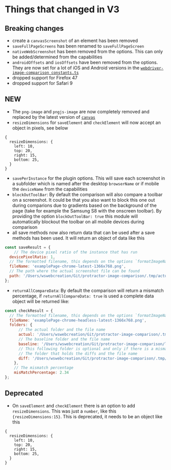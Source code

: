 # Things that changed in V3

## Breaking changes
- create a `canvasScreenshot` of an element has been removed
- `saveFullPageScreens` has been renamed to `saveFullPageScreen`
- `nativeWebScreenshot` has been removed from the options. This can only be added/determined from the capabilities
- `androidOffsets` and `iosOffsets` have been removed from the options. They are now set for a lot of iOS and Android versions in the [`webdriver-image-comparison constants.ts`](https://github.com/wswebcreation/webdriver-image-comparison/blob/master/lib/helpers/constants.ts)
- dropped support for Firefox 47
- dropped support for Safari 9

## NEW
- The `png-image` and `pngjs-image` are now completely removed and replaced by the latest version of [`canvas`](https://github.com/Automattic/node-canvas)
- `resizeDimensions` for `saveElement` and `checkElement` will now accept an object in pixels, see below

```
{
  resizeDimensions: {
    left: 10,
    top: 20,
    right: 15,
    bottom: 25,
  }
}
```

- `savePerInstance` for the plugin options. This will save each screenshot in a subfolder which is named after the desktop `browserName` or if mobile the `deviceName` from the capabilities
- `blockOutToolBar`: By default the comparison will also compare a toolbar on a screenshot. It could be that you also want to block this one out during comparions due to gradients based on the background of the page (take for example the Samsung S8 with the onscreen toolbar). By providing the option `blockOutToolBar: true` this module will automatically blockout the toolbar on all mobile devices during comparison
- all save methods now also return data that can be used after a save methods has been used. It will return an object of data like this

```js
const saveResult = { 
	// The device pixel ratio of the instance that has run
  devicePixelRatio: 1,
  // The formatted filename, this depends on the options `formatImageName`
  fileName: 'examplePage-chrome-latest-1366x768.png',
  // The path where the actual screenshot file can be found
  path: '/Users/wswebcreation/Git/protractor-image-comparison/.tmp/actual/desktop_chrome',
};
```

- `returnAllCompareData`: By default the comparison will return a mismatch percentage, if `returnAllCompareData: true` is used a complete data object will be returned like:

```js
const checkResult = {  
  // The formatted filename, this depends on the options `formatImageName`
  fileName: 'examplePage-chrome-headless-latest-1366x768.png',
  folders: {
      // The actual folder and the file name
      actual: '/Users/wswebcreation/Git/protractor-image-comparison/.tmp/actual/desktop_chrome/examplePage-chrome-headless-latest-1366x768.png',
      // The baseline folder and the file name
      baseline: '/Users/wswebcreation/Git/protractor-image-comparison/localBaseline/desktop_chrome/examplePage-chrome-headless-latest-1366x768.png',
      // This following folder is optional and only if there is a mismatch
      // The folder that holds the diffs and the file name
      diff: '/Users/wswebcreation/Git/protractor-image-comparison/.tmp/diff/desktop_chrome/examplePage-chrome-headless-latest-1366x768.png',
    },
    // The mismatch percentage
    misMatchPercentage: 2.34
};
```


## Deprecated
- On `saveElement` and `checkElement` there is an option to add `resizeDimensions`. This was just a `number`, like this `{resizeDimensions:15}`. This is deprecated, it needs to be an object like this

```
{
  resizeDimensions: {
    left: 10,
    top: 20,
    right: 15,
    bottom: 25,
  }
}
```
